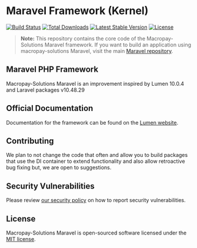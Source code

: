 # Maravel Framework (Kernel)

[![Build Status](https://github.com/macropay-solutions/maravel-framework/workflows/tests/badge.svg)](https://github.com/macropay-solutions/maravel-framework/actions)
[![Total Downloads](https://img.shields.io/packagist/dt/macropay-solutions/maravel-framework)](https://packagist.org/packages/macropay-solutions/maravel-framework)
[![Latest Stable Version](https://img.shields.io/packagist/v/macropay-solutions/maravel-framework)](https://packagist.org/packages/macropay-solutions/maravel-framework)
[![License](https://img.shields.io/packagist/l/macropay-solutions/maravel-framework)](https://packagist.org/packages/macropay-solutions/maravel-framework)

> **Note:** This repository contains the core code of the Macropay-Solutions Maravel framework. If you want to build an application using macropay-solutions Maravel, visit the main [Maravel repository](https://github.com/macropay-solutions/maravel).

## Maravel PHP Framework

Macropay-Solutions Maravel is an improvement inspired by Lumen  10.0.4 and Laravel packages v10.48.29

## Official Documentation

Documentation for the framework can be found on the [Lumen website](https://lumen.laravel.com/docs).

## Contributing

We plan to not change the code that often and allow you to build packages that use the DI container to extend functionality and also allow retroactive bug fixing but, we are open to suggestions.

## Security Vulnerabilities

Please review [our security policy](https://github.com/macropay-solutions/maravel-framework/security/policy) on how to report security vulnerabilities.

## License

Macropay-Solutions Maravel is open-sourced software licensed under the [MIT license](LICENSE.md).
